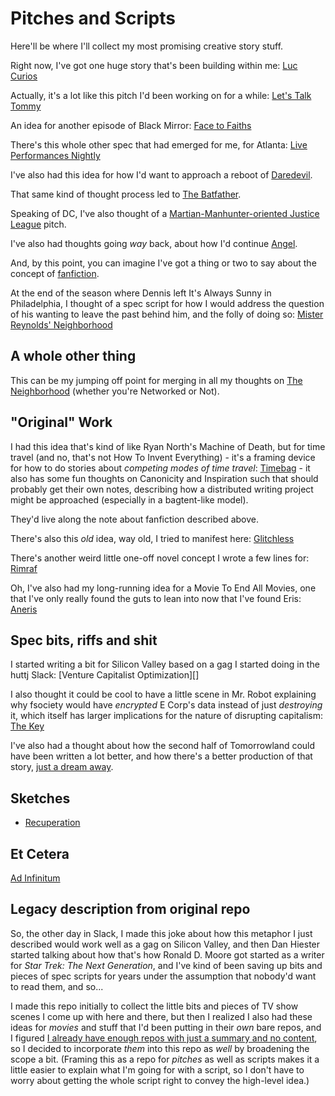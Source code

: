 # Pitches and Scripts

Here'll be where I'll collect my most promising creative story stuff.

Right now, I've got one huge story that's been building within me: [Luc Curios][]

Actually, it's a lot like this pitch I'd been working on for a while: [Let's Talk Tommy][]

An idea for another episode of Black Mirror: [Face to Faiths][]

There's this whole other spec that had emerged for me, for Atlanta: [Live Performances Nightly][]

I've also had this idea for how I'd want to approach a reboot of [Daredevil][].

That same kind of thought process led to [The Batfather][].

Speaking of DC, I've also thought of a [Martian-Manhunter-oriented Justice League][MM] pitch.

I've also had thoughts going *way* back, about how I'd continue [Angel][].

And, by this point, you can imagine I've got a thing or two to say about the concept of [fanfiction][].

At the end of the season where Dennis left It's Always Sunny in Philadelphia, I thought of a spec script for how I would address the question of his wanting to leave the past behind him, and the folly of doing so: [Mister Reynolds' Neighborhood][DENNIS]

## A whole other thing

This can be my jumping off point for merging in all my thoughts on [The Neighborhood][] (whether you're Networked or Not).

## "Original" Work

I had this idea that's kind of like Ryan North's Machine of Death, but for time travel (and no, that's not How To Invent Everything) - it's a framing device for how to do stories about *competing modes of time travel*: [Timebag][] - it also has some fun thoughts on Canonicity and Inspiration such that should probably get their own notes, describing how a distributed writing project might be approached (especially in a bagtent-like model).

They'd live along the note about fanfiction described above.

There's also this *old* idea, way old, I tried to manifest here: [Glitchless][]

There's another weird little one-off novel concept I wrote a few lines for: [Rimraf][]

Oh, I've also had my long-running idea for a Movie To End All Movies, one that I've only really found the guts to lean into now that I've found Eris: [Aneris][]

## Spec bits, riffs and shit

I started writing a bit for Silicon Valley based on a gag I started doing in the huttj Slack: [Venture Capitalist Optimization][]

I also thought it could be cool to have a little scene in Mr. Robot explaining why fsociety would have *encrypted* E Corp's data instead of just *destroying* it, which itself has larger implications for the nature of disrupting capitalism: [The Key][]

I've also had a thought about how the second half of Tomorrowland could have been written a lot better, and how there's a better production of that story, [just a dream away][].

## Sketches

- [Recuperation][]

## Et Cetera

[Ad Infinitum][]

[Luc Curios]: 9af6adc9-f53e-42a1-9e72-b5dcc9353891.md
[Let's Talk Tommy]: 79bc9e10-20c9-4399-8710-6aecea123ef2.md
[Face to Faiths]: a0976547-6125-4325-9df2-d2414ac033bd.md
[Live Performances Nightly]: c283d42c-af1b-4f8c-8cfc-d88eb4e809e5.md
[Daredevil]: 1e507445-564d-4766-8028-72c34f1da075.md
[The Batfather]: 52338376-2a3d-427a-9dc2-7f4f35ba013b.md
[MM]: 30fcf2ad-4b00-40ee-9ea0-19207b07a063.md
[Angel]: d3e708f2-8f7e-42c0-8da0-3d73c3776e05.md
[fanfiction]: bd72f20b-397c-4908-9112-1a86e073c492.md
[Timebag]: f3100c35-825d-404c-83e2-6c29352d386e.md
[The Neighborhood]: 371b257e-83b5-4972-9f9e-79e09a785c27.md
[Ad Infinitum]: cb2f6440-d840-46ac-9356-4ac9bc46ab1b.md
[Glitchless]: 0b6986e0-bcb8-4a8d-95d4-f7f97e3d56fd.md
[Venture Captialist Optimization]: 268d627c-9d31-4f83-9a46-cee4b859e2c7.md
[DENNIS]: 412ca4e1-f349-4af1-87b2-eb7eea820295.md
[The Key]: 952f9c8d-fccb-4768-a861-a07bbdf6cc94.md
[just a dream away]: 984a0787-bd4f-4b17-9ae1-0c701fb55d29.md
[Rimraf]: de7a26b8-e3a8-4316-9044-224b4c840b40.md
[Aneris]: 5760dde5-514b-40d5-88c2-0dbedfc65041.md
[Recuperation]: d3ddbeca-8998-4367-939a-a71f12067ef2.md

## Legacy description from original repo

So, the other day in Slack, I made this joke about how this metaphor I just described would work well as a gag on Silicon Valley, and then Dan Hiester started talking about how that's how Ronald D. Moore got started as a writer for *Star Trek: The Next Generation*, and I've kind of been saving up bits and pieces of spec scripts for years under the assumption that nobody'd want to read them, and so...

I made this repo initially to collect the little bits and pieces of TV show scenes I come up with here and there, but then I realized I also had these ideas for *movies* and stuff that I'd been putting in their *own* bare repos, and I figured [I already have enough repos with just a summary and no content](https://github.com/stuartpb/collected-writings), so I decided to incorporate *them* into this repo as *well* by broadening the scope a bit. (Framing this as a repo for *pitches* as well as scripts makes it a little easier to explain what I'm going for with a script, so I don't have to worry about getting the whole script right to convey the high-level idea.)

